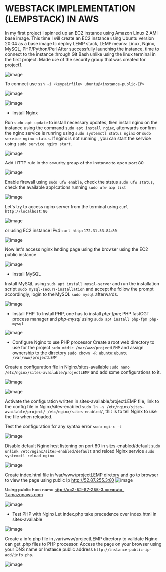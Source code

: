 # WEBSTACK IMPLEMENTATION (LEMPSTACK) IN AWS
In my first project I spinned up an EC2 instance using Amazon Linux 2 AMI base image. This time I will create an EC2 instance using Ubuntu version 20.04 as a base image to deploy LEMP stack, LEMP means: Linux, Nginx, MySQL, PHP/Python/Perl
After successfully launching the instance, time to connect to the instance through Git Bash unlike using the linux terminal in the first project. Made use of the security group that was created for project1.

![image](https://user-images.githubusercontent.com/20463821/113768678-03946c00-9718-11eb-837d-4ed0cf477cc3.png) 

To connect use `ssh -i <keypairfile> ubuntu@<instance-public-IP>` 

![image](https://user-images.githubusercontent.com/20463821/113774150-ced7e300-971e-11eb-8d3c-3ca13167d691.png)

![image](https://user-images.githubusercontent.com/20463821/113767979-3427d600-9717-11eb-8ad5-1e0706f5d98d.png)

- Install Nginx

Run `sudo apt update` to install necessary updates, then install nginx on the instance using the command `sudo apt install nginx`, afterwards confirm the nginx service is running using `sudo systemctl status nginx` or `sudo service nginx status`. If nginx is not running , you can start the service using `sudo service nginx start`.

![image](https://user-images.githubusercontent.com/20463821/113775819-25462100-9721-11eb-837e-b098043c0a64.png)

Add HTTP rule in the security group of the instance to open port 80 

![image](https://user-images.githubusercontent.com/20463821/113776872-48bd9b80-9722-11eb-80fd-45eccc29dc78.png)

Enable firewall using `sudo ufw enable`, check the status `sudo ufw status`, check the available applications running `sudo ufw app list`

![image](https://user-images.githubusercontent.com/20463821/113779333-79530480-9725-11eb-80ca-9ebbdfa0db51.png)

Let's try to access nginx server from the terminal using `curl http://localhost:80` 

![image](https://user-images.githubusercontent.com/20463821/113777457-03e63480-9723-11eb-9b0d-4aac43c7d99a.png)

or using EC2 instance IPv4 `curl http:172.31.53.84:80`

![image](https://user-images.githubusercontent.com/20463821/113778021-c9c96280-9723-11eb-90b2-e2e7e3a50840.png)

Now let's access nginx landing page using the browser using the EC2 public instance

![image](https://user-images.githubusercontent.com/20463821/116458055-10f6cf00-a85c-11eb-8b09-b3c28a135d75.png)

- Install MySQL

Install MySQL using `sudo apt install mysql-server` and run the installation script  `sudo mysql-secure-installation` and accept the follow the prompt accordingly, login to the MySQL `sudo mysql` afterwards.

![image](https://user-images.githubusercontent.com/20463821/116459000-2f10ff00-a85d-11eb-9614-1f4418928600.png)

- Install PHP
To Install PHP, one has to install *php-fpm*; PHP fastCGT process manager and *php-mysql* using `sudo apt install php-fpm php-mysql`

![image](https://user-images.githubusercontent.com/20463821/116460180-a7c48b00-a85e-11eb-8553-ace02ec35d52.png)

- Configure Nginx to use PHP processor
Create a root web directory to use for the project `sudo mkdir /var/www/projectLEMP` and assign ownership to the directory `sudo chown -R ubuntu:ubuntu /var/www/projectLEMP`

Create a configuration file in Niginx/sites-available `sudo nano /etc/nginx/sites-available/projectLEMP` and add some configurations to it.

![image](https://user-images.githubusercontent.com/20463821/116462682-a21c7480-a861-11eb-9dda-775cf46aec76.png)

![image](https://user-images.githubusercontent.com/20463821/116462724-b496ae00-a861-11eb-9501-d7ec661edf88.png)

Activate the configuration written in sites-available/projectLEMP file, link to the config file in Nginx/sites-enabled `sudo ln -s /etc/nginx/sites-available/project/ /etc/nginx/sites-enabled/`, this is to tell Nginx to use the file when reloaded.


Test the configuration for any syntax error `sudo nginx -t`

![image](https://user-images.githubusercontent.com/20463821/116463245-61712b00-a862-11eb-9108-614b5c1b8dff.png)


Disable default Nginx host listening on port 80 in sites-enabled/default `sudo unlink /etc/nginx/sites-enabled/default` and reload Nginx service `sudo systemctl reload nginx` 

![image](https://user-images.githubusercontent.com/20463821/116467005-1d345980-a867-11eb-85f7-8cce73255fbc.png)

Create index.html file in /var/www/projectLEMP diretory and go to browser to view the page using public Ip http://52.87.255.3:80
![image](https://user-images.githubusercontent.com/20463821/116470559-7e5e2c00-a86b-11eb-85bc-f70a332787b2.png)


Using public host name http://ec2-52-87-255-3.compute-1.amazonaws.com

![image](https://user-images.githubusercontent.com/20463821/116468725-20304980-a869-11eb-9c90-91aa1c0bd376.png)

- Test PHP with Nginx
Let index.php take precedence over index.html in sites-available

![image](https://user-images.githubusercontent.com/20463821/116470000-c2046600-a86a-11eb-911f-21f1f84ce671.png)

Create a info.php file in /var/www/projectLEMP directory to validate Nginx can get .php files to PHP processor. Access the page on your browser using your DNS name or Instance public address `http://instance-public-ip-add/info.php`.


![image](https://user-images.githubusercontent.com/20463821/116470692-abaada00-a86b-11eb-9355-37fc611504e2.png)






